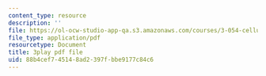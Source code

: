 ```yaml
---
content_type: resource
description: ''
file: https://ol-ocw-studio-app-qa.s3.amazonaws.com/courses/3-054-cellular-solids-structure-properties-and-applications-spring-2015/88b4cef745148ad2397fbbe9177c84c6_yDr8Df35C64.pdf
file_type: application/pdf
resourcetype: Document
title: 3play pdf file
uid: 88b4cef7-4514-8ad2-397f-bbe9177c84c6
---
```

